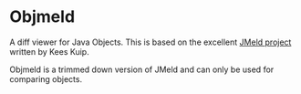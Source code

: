 # Objmeld
A diff viewer for Java Objects. This is based on the excellent [JMeld project](https://github.com/albfan/jmeld) written by Kees Kuip.

Objmeld is a trimmed down version of JMeld and can only be used for comparing objects.
